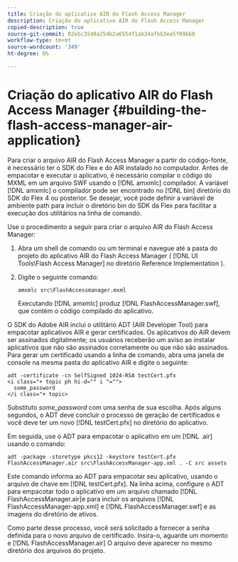```yaml
---
title: Criação do aplicativo AIR do Flash Access Manager
description: Criação do aplicativo AIR do Flash Access Manager
copied-description: true
source-git-commit: 02ebc3548a254b2a6554f1ab34afbb3ea5f09bb8
workflow-type: tm+mt
source-wordcount: '349'
ht-degree: 0%

---
```


# Criação do aplicativo AIR do Flash Access Manager {#building-the-flash-access-manager-air-application}

Para criar o arquivo AIR do Flash Access Manager a partir do código-fonte, é necessário ter o SDK do Flex e do AIR instalado no computador. Antes de empacotar e executar o aplicativo, é necessário compilar o código do MXML em um arquivo SWF usando o [!DNL amxmlc] compilador. A variável [!DNL amxmlc] o compilador pode ser encontrado no [!DNL bin] diretório do SDK do Flex 4 ou posterior. Se desejar, você pode definir a variável de ambiente path para incluir o diretório bin do SDK da Flex para facilitar a execução dos utilitários na linha de comando.

Use o procedimento a seguir para criar o arquivo AIR do Flash Access Manager:

1. Abra um shell de comando ou um terminal e navegue até a pasta do projeto do aplicativo AIR do Flash Access Manager ( [!DNL UI Tools\Flash Access Manager] no diretório Reference Implementation ).
1. Digite o seguinte comando:

   ```
   amxmlc src\FlashAccessmanager.mxml
   ```

   Executando [!DNL amxmlc] produz [!DNL FlashAccessManager.swf], que contém o código compilado do aplicativo.

O SDK do Adobe AIR inclui o utilitário ADT (AIR Developer Tool) para empacotar aplicativos AIR e gerar certificados. Os aplicativos do AIR devem ser assinados digitalmente; os usuários receberão um aviso ao instalar aplicativos que não são assinados corretamente ou que não são assinados. Para gerar um certificado usando a linha de comando, abra uma janela de console na mesma pasta do aplicativo AIR e digite o seguinte:

```
adt -certificate -cn SelfSigned 1024-RSA testCert.pfx  
<i class="+ topic ph hi-d="" i "="">
  some_password 
</i class="+ topic>
```

Substituto *some_password* com uma senha de sua escolha. Após alguns segundos, o ADT deve concluir o processo de geração de certificados e você deve ter um novo [!DNL testCert.pfx] no diretório do aplicativo.

Em seguida, use o ADT para empacotar o aplicativo em um [!DNL .air] usando o comando:

```
adt -package -storetype pkcs12 -keystore testCert.pfx FlashAccessManager.air src\FlashAccessManager-app.xml . -C src assets
```

Este comando informa ao ADT para empacotar seu aplicativo, usando o arquivo de chave em [!DNL testCert.pfx]. Na linha acima, configure o ADT para empacotar todo o aplicativo em um arquivo chamado [!DNL FlashAccessManager.air]e para incluir os arquivos [!DNL FlashAccessManager-app.xml] e [!DNL FlashAccessManager.swf] e as imagens do diretório de ativos.

Como parte desse processo, você será solicitado a fornecer a senha definida para o novo arquivo de certificado. Insira-o, aguarde um momento e [!DNL FlashAccessManager.air] O arquivo deve aparecer no mesmo diretório dos arquivos do projeto.
